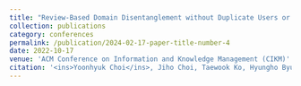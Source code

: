 ```yaml
---
title: "Review-Based Domain Disentanglement without Duplicate Users or Contexts for Cross-Domain Recommendation"
collection: publications
category: conferences
permalink: /publication/2024-02-17-paper-title-number-4
date: 2022-10-17
venue: 'ACM Conference on Information and Knowledge Management (CIKM)'
citation: '<ins>Yoonhyuk Choi</ins>, Jiho Choi, Taewook Ko, Hyungho Byun, Chong-Kwon Kim (2022)'
---
```

